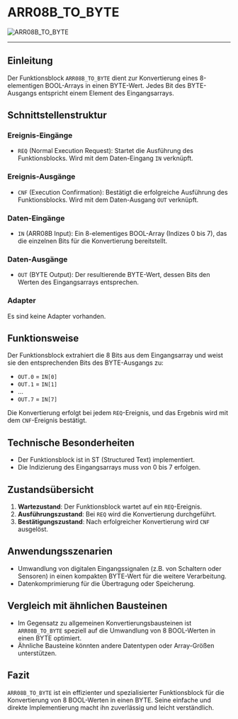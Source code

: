 # ARR08B_TO_BYTE

![ARR08B_TO_BYTE](https://github.com/user-attachments/assets/94aae622-5ea6-4d2d-a227-5bca8fafe259)

* * * * * * * * * *
## Einleitung
Der Funktionsblock `ARR08B_TO_BYTE` dient zur Konvertierung eines 8-elementigen BOOL-Arrays in einen BYTE-Wert. Jedes Bit des BYTE-Ausgangs entspricht einem Element des Eingangsarrays.

## Schnittstellenstruktur

### **Ereignis-Eingänge**
- `REQ` (Normal Execution Request): Startet die Ausführung des Funktionsblocks. Wird mit dem Daten-Eingang `IN` verknüpft.

### **Ereignis-Ausgänge**
- `CNF` (Execution Confirmation): Bestätigt die erfolgreiche Ausführung des Funktionsblocks. Wird mit dem Daten-Ausgang `OUT` verknüpft.

### **Daten-Eingänge**
- `IN` (ARR08B Input): Ein 8-elementiges BOOL-Array (Indizes 0 bis 7), das die einzelnen Bits für die Konvertierung bereitstellt.

### **Daten-Ausgänge**
- `OUT` (BYTE Output): Der resultierende BYTE-Wert, dessen Bits den Werten des Eingangsarrays entsprechen.

### **Adapter**
Es sind keine Adapter vorhanden.

## Funktionsweise
Der Funktionsblock extrahiert die 8 Bits aus dem Eingangsarray und weist sie den entsprechenden Bits des BYTE-Ausgangs zu:
- `OUT.0` = `IN[0]`
- `OUT.1` = `IN[1]`
- ...
- `OUT.7` = `IN[7]`

Die Konvertierung erfolgt bei jedem `REQ`-Ereignis, und das Ergebnis wird mit dem `CNF`-Ereignis bestätigt.

## Technische Besonderheiten
- Der Funktionsblock ist in ST (Structured Text) implementiert.
- Die Indizierung des Eingangsarrays muss von 0 bis 7 erfolgen.

## Zustandsübersicht
1. **Wartezustand**: Der Funktionsblock wartet auf ein `REQ`-Ereignis.
2. **Ausführungszustand**: Bei `REQ` wird die Konvertierung durchgeführt.
3. **Bestätigungszustand**: Nach erfolgreicher Konvertierung wird `CNF` ausgelöst.

## Anwendungsszenarien
- Umwandlung von digitalen Eingangssignalen (z.B. von Schaltern oder Sensoren) in einen kompakten BYTE-Wert für die weitere Verarbeitung.
- Datenkomprimierung für die Übertragung oder Speicherung.

## Vergleich mit ähnlichen Bausteinen
- Im Gegensatz zu allgemeinen Konvertierungsbausteinen ist `ARR08B_TO_BYTE` speziell auf die Umwandlung von 8 BOOL-Werten in einen BYTE optimiert.
- Ähnliche Bausteine könnten andere Datentypen oder Array-Größen unterstützen.

## Fazit
`ARR08B_TO_BYTE` ist ein effizienter und spezialisierter Funktionsblock für die Konvertierung von 8 BOOL-Werten in einen BYTE. Seine einfache und direkte Implementierung macht ihn zuverlässig und leicht verständlich.
